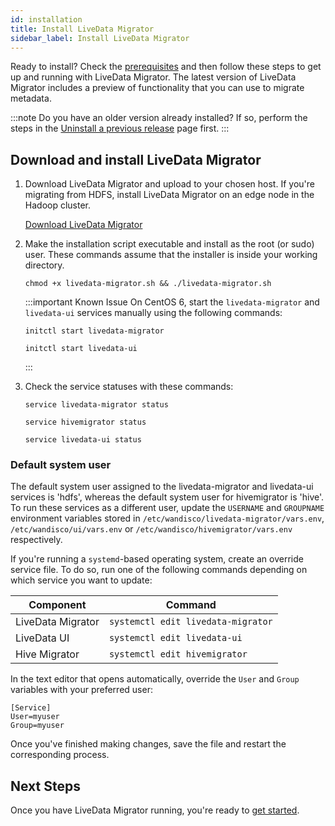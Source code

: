 ```yaml
---
id: installation
title: Install LiveData Migrator
sidebar_label: Install LiveData Migrator
---
```


Ready to install? Check the [prerequisites](./prereqs.md) and then follow these steps to get up and running with LiveData Migrator. The latest version of LiveData Migrator includes a preview of functionality that you can use to migrate metadata.

:::note
Do you have an older version already installed? If so, perform the steps in the [Uninstall a previous release](./uninstall.md) page first.
:::

## Download and install LiveData Migrator

1. Download LiveData Migrator and upload to your chosen host. If you're migrating from HDFS, install LiveData Migrator on an edge node in the Hadoop cluster.

   <div class="download">
   <a href="https://www2.wandisco.com/ldm-trial">Download LiveData Migrator</a>
   </div>

1. Make the installation script executable and install as the root (or sudo) user. These commands assume that the installer is inside your working directory.

   ```text
   chmod +x livedata-migrator.sh && ./livedata-migrator.sh
   ```

   :::important Known Issue
   On CentOS 6, start the `livedata-migrator` and `livedata-ui` services manually using the following commands:

   ```text
   initctl start livedata-migrator
   ```

   ```text
   initctl start livedata-ui
   ```

   :::

1. Check the service statuses with these commands:

   ```text
   service livedata-migrator status
   ```

   ```text
   service hivemigrator status
   ```

   ```text
   service livedata-ui status
   ```

### Default system user

The default system user assigned to the livedata-migrator and livedata-ui services is 'hdfs', whereas the default system user for hivemigrator is 'hive'. To run these services as a different user, update the `USERNAME` and `GROUPNAME` environment variables stored in `/etc/wandisco/livedata-migrator/vars.env`, `/etc/wandisco/ui/vars.env` or `/etc/wandisco/hivemigrator/vars.env` respectively.

If you're running a `systemd`-based operating system, create an override service file. To do so, run one of the following commands depending on which service you want to update:

| Component | Command |
| -------- | -------- |
| LiveData Migrator | `systemctl edit livedata-migrator` |
| LiveData UI | `systemctl edit livedata-ui` |
| Hive Migrator | `systemctl edit hivemigrator` |

In the text editor that opens automatically, override the `User` and `Group` variables with your preferred user:

```text="Example"
[Service]
User=myuser
Group=myuser
```

Once you've finished making changes, save the file and restart the corresponding process.

## Next Steps

Once you have LiveData Migrator running, you're ready to [get started](./get-started.md).
